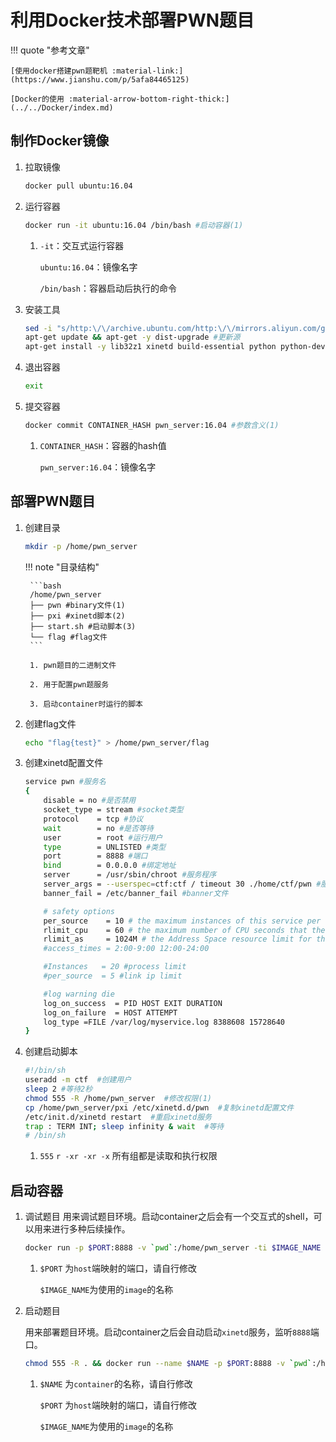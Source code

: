 # 利用Docker技术部署PWN题目

!!! quote "参考文章"

    [使用docker搭建pwn题靶机 :material-link:](https://www.jianshu.com/p/5afa84465125)

    [Docker的使用 :material-arrow-bottom-right-thick:](../../Docker/index.md)

## 制作Docker镜像

1. 拉取镜像

    ```bash
    docker pull ubuntu:16.04
    ```

2. 运行容器

    ```bash
    docker run -it ubuntu:16.04 /bin/bash #启动容器(1)
    ```

    1. `-it`：交互式运行容器
    
        `ubuntu:16.04`：镜像名字
        
        `/bin/bash`：容器启动后执行的命令

3. 安装工具

    ```bash
    sed -i "s/http:\/\/archive.ubuntu.com/http:\/\/mirrors.aliyun.com/g" /etc/apt/sources.list #将源替换为阿里云源
    apt-get update && apt-get -y dist-upgrade #更新源
    apt-get install -y lib32z1 xinetd build-essential python python-dev #安装工具
    ```

4. 退出容器

    ```bash
    exit
    ```

5. 提交容器

    ```bash
    docker commit CONTAINER_HASH pwn_server:16.04 #参数含义(1) 
    ```

    1. `CONTAINER_HASH`：容器的hash值

        `pwn_server:16.04`：镜像名字

## 部署PWN题目

1. 创建目录

    ```bash
    mkdir -p /home/pwn_server
    ```

    !!! note "目录结构"

        ```bash
        /home/pwn_server
        ├── pwn #binary文件(1)
        ├── pxi #xinetd脚本(2)
        ├── start.sh #启动脚本(3)
        └── flag #flag文件
        ```

        1. pwn题目的二进制文件

        2. 用于配置pwn题服务

        3. 启动container时运行的脚本

2. 创建flag文件

    ```bash
    echo "flag{test}" > /home/pwn_server/flag
    ```

3. 创建xinetd配置文件

    ```bash title="pxi"
    service pwn #服务名
    {
        disable = no #是否禁用
        socket_type = stream #socket类型
        protocol    = tcp #协议
        wait        = no #是否等待
        user        = root #运行用户
        type        = UNLISTED #类型
        port        = 8888 #端口
        bind        = 0.0.0.0 #绑定地址
        server      = /usr/sbin/chroot #服务程序
        server_args = --userspec=ctf:ctf / timeout 30 ./home/ctf/pwn #服务程序参数
        banner_fail = /etc/banner_fail #banner文件

        # safety options
        per_source    = 10 # the maximum instances of this service per source IP address
        rlimit_cpu    = 60 # the maximum number of CPU seconds that the service may use
        rlimit_as     = 1024M # the Address Space resource limit for the service
        #access_times = 2:00-9:00 12:00-24:00

        #Instances   = 20 #process limit
        #per_source  = 5 #link ip limit

        #log warning die
        log_on_success  = PID HOST EXIT DURATION    
        log_on_failure  = HOST ATTEMPT 
        log_type =FILE /var/log/myservice.log 8388608 15728640
    }
    ```

4. 创建启动脚本

    ```bash title="start.sh"
    #!/bin/sh
    useradd -m ctf  #创建用户
    sleep 2 #等待2秒
    chmod 555 -R /home/pwn_server  #修改权限(1)
    cp /home/pwn_server/pxi /etc/xinetd.d/pwn  #复制xinetd配置文件
    /etc/init.d/xinetd restart  #重启xinetd服务
    trap : TERM INT; sleep infinity & wait  #等待
    # /bin/sh
    ```

    1. `555`  `r -xr -xr -x` 所有组都是读取和执行权限


## 启动容器

1. 调试题目
    用来调试题目环境。启动container之后会有一个交互式的shell，可以用来进行多种后续操作。

    ```bash
    docker run -p $PORT:8888 -v `pwd`:/home/pwn_server -ti $IMAGE_NAME /bin/sh #参数含义(1)
    ```

    1. `$PORT` 为`host`端映射的端口，请自行修改

        `$IMAGE_NAME`为使用的`image`的名称

2. 启动题目

    用来部署题目环境。启动container之后会自动启动`xinetd`服务，监听`8888`端口。

    ```bash
    chmod 555 -R . && docker run --name $NAME -p $PORT:8888 -v `pwd`:/home/pwn_server -d $IMAGE_NAME /home/pwn_server/start.sh #参数含义(1)
    ```

    1. `$NAME` 为`container`的名称，请自行修改

        `$PORT` 为`host`端映射的端口，请自行修改

        `$IMAGE_NAME`为使用的`image`的名称